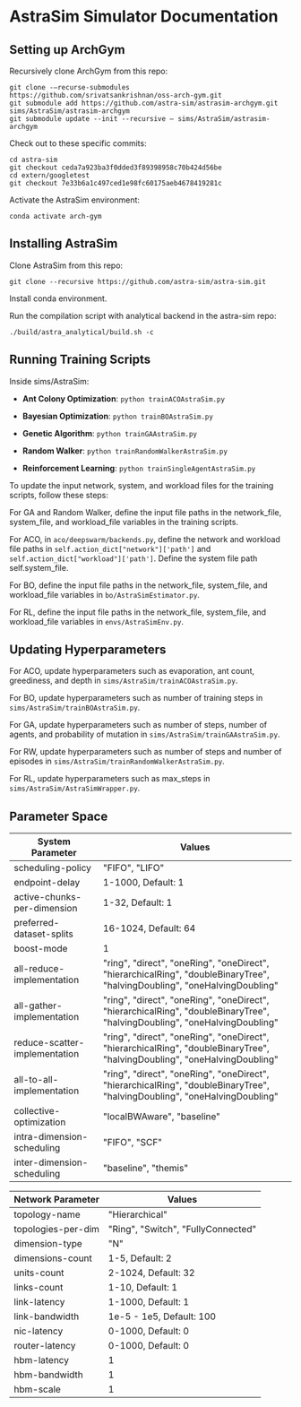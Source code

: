 # AstraSim Simulator Documentation

## Setting up ArchGym

Recursively clone ArchGym from this repo:
```
git clone -—recurse-submodules https://github.com/srivatsankrishnan/oss-arch-gym.git
git submodule add https://github.com/astra-sim/astrasim-archgym.git sims/AstraSim/astrasim-archgym
git submodule update --init --recursive — sims/AstraSim/astrasim-archgym
```
Check out to these specific commits:
```
cd astra-sim
git checkout ceda7a923ba3f0dded3f89398958c70b424d56be
cd extern/googletest
git checkout 7e33b6a1c497ced1e98fc60175aeb4678419281c
```
Activate the AstraSim environment:
```
conda activate arch-gym
```

## Installing AstraSim

Clone AstraSim from this repo: 
```
git clone --recursive https://github.com/astra-sim/astra-sim.git
```

Install conda environment.

Run the compilation script with analytical backend in the astra-sim repo: 
```
./build/astra_analytical/build.sh -c
```


## Running Training Scripts

Inside sims/AstraSim:

* **Ant Colony Optimization**: ```python trainACOAstraSim.py```

* **Bayesian Optimization**: ```python trainBOAstraSim.py```

* **Genetic Algorithm**: ```python trainGAAstraSim.py```

* **Random Walker**: ```python trainRandomWalkerAstraSim.py```

* **Reinforcement Learning**: ```python trainSingleAgentAstraSim.py```

To update the input network, system, and workload files for the training scripts, follow these steps:

For GA and Random Walker, define the input file paths in the network_file, system_file, and workload_file variables in the training scripts.

For ACO, in ```aco/deepswarm/backends.py```, define the network and workload file paths in ```self.action_dict["network"]['path']``` and ```self.action_dict["workload"]['path']```. Define the system file path self.system_file. 

For BO, define the input file paths in the network_file, system_file, and workload_file variables in ```bo/AstraSimEstimator.py```.

For RL, define the input file paths in the network_file, system_file, and workload_file variables in ```envs/AstraSimEnv.py```.


## Updating Hyperparameters

For ACO, update hyperparameters such as evaporation, ant count, greediness, and depth in ```sims/AstraSim/trainACOAstraSim.py```.

For BO, update hyperparameters such as number of training steps in ```sims/AstraSim/trainBOAstraSim.py```.

For GA, update hyperparameters such as number of steps, number of agents, and probability of mutation in ```sims/AstraSim/trainGAAstraSim.py```.

For RW, update hyperparameters such as number of steps and number of episodes in ```sims/AstraSim/trainRandomWalkerAstraSim.py```.

For RL, update hyperparameters such as max_steps in ```sims/AstraSim/AstraSimWrapper.py```.


## Parameter Space
| System Parameter      | Values        |
| ----------------      | ------------- |
| scheduling-policy      | "FIFO", "LIFO"  |
| endpoint-delay      | 1-1000, Default: 1  |
| active-chunks-per-dimension      | 1-32, Default: 1  |
| preferred-dataset-splits      | 16-1024, Default: 64 |
| boost-mode      | 1  |
| all-reduce-implementation      | "ring", "direct", "oneRing", "oneDirect", "hierarchicalRing", "doubleBinaryTree", "halvingDoubling", "oneHalvingDoubling" |
| all-gather-implementation      | "ring", "direct", "oneRing", "oneDirect", "hierarchicalRing", "doubleBinaryTree", "halvingDoubling", "oneHalvingDoubling" |
| reduce-scatter-implementation      | "ring", "direct", "oneRing", "oneDirect", "hierarchicalRing", "doubleBinaryTree", "halvingDoubling", "oneHalvingDoubling" |
| all-to-all-implementation     | "ring", "direct", "oneRing", "oneDirect", "hierarchicalRing", "doubleBinaryTree", "halvingDoubling", "oneHalvingDoubling" |
| collective-optimization      | "localBWAware", "baseline" |
| intra-dimension-scheduling      | "FIFO", "SCF" |
| inter-dimension-scheduling    | "baseline", "themis" |


| Network Parameter  | Values        |
| ----------------  | ------------- |
| topology-name    | "Hierarchical"  |
| topologies-per-dim     | "Ring", "Switch", "FullyConnected"  |
| dimension-type    | "N"  |
| dimensions-count     | 1-5, Default: 2  |
| units-count    | 2-1024, Default: 32 |
| links-count    | 1-10, Default: 1 |
| link-latency    | 1-1000, Default: 1  |
| link-bandwidth    | 1e-5 - 1e5, Default: 100 |
| nic-latency    | 0-1000, Default: 0  |
| router-latency    | 0-1000, Default: 0 |
| hbm-latency    | 1 |
| hbm-bandwidth    | 1 |
| hbm-scale    | 1 |

